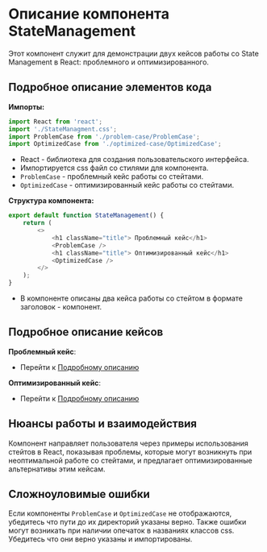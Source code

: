 # Описание компонента StateManagement

Этот компонент служит для демонстрации двух кейсов работы со State Management в React: проблемного и оптимизированного.

## Подробное описание элементов кода

**Импорты:**

```javascript
import React from 'react';
import './StateManagment.css';
import ProblemCase from './problem-case/ProblemCase';
import OptimizedCase from './optimized-case/OptimizedCase';
```

- React - библиотека для создания пользовательского интерфейса.
- Импортируется css файл со стилями для компонента.
- `ProblemCase` - проблемный кейс работы со стейтами.
- `OptimizedCase` - оптимизированный кейс работы со стейтами.

**Структура компонента:**

```javascript
export default function StateManagement() {
    return (
        <>
            <h1 className="title"> Проблемный кейс</h1>
            <ProblemCase />
            <h1 className="title"> Оптимизированный кейс</h1>
            <OptimizedCase />
        </>
    );
}
```

- В компоненте описаны два кейса работы со стейтом в формате заголовок - компонент.

## Подробное описание кейсов

**Проблемный кейс**:

- Перейти к [Подробному описанию](./problem-case/readme.md)

**Оптимизированный кейс**:

- Перейти к [Подробному описанию](./optimized-case/readme.md)

## Нюансы работы и взаимодействия

Компонент направляет пользователя через примеры использования стейтов в React, показывая проблемы, которые могут возникнуть при неоптимальной работе со стейтами, и предлагает оптимизированные альтернативы этим кейсам.

## Сложноуловимые ошибки

Если компоненты `ProblemCase` и `OptimizedCase` не отображаются, убедитесь что пути до их директорий указаны верно. Также ошибки могут возникать при наличии опечаток в названиях классов css. Убедитесь что они верно указаны и импортированы.